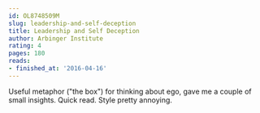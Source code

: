 ```yaml
---
id: OL8748509M
slug: leadership-and-self-deception
title: Leadership and Self Deception
author: Arbinger Institute
rating: 4
pages: 180
reads:
- finished_at: '2016-04-16'
---
```

Useful metaphor ("the box") for thinking about ego, gave me a couple of small insights. Quick read. Style pretty annoying.
